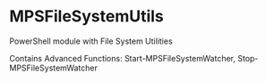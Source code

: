# MPSFileSystemUtils
PowerShell module with File System Utilities

Contains Advanced Functions:
    Start-MPSFileSystemWatcher,
    Stop-MPSFileSystemWatcher
